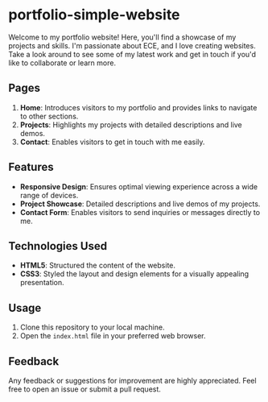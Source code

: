# portfolio-simple-website

Welcome to my portfolio website! Here, you'll find a showcase of my projects and skills. I'm passionate about ECE, and I love creating websites. Take a look around to see some of my latest work and get in touch if you'd like to collaborate or learn more.

## Pages

1. **Home**: Introduces visitors to my portfolio and provides links to navigate to other sections.
2. **Projects**: Highlights my projects with detailed descriptions and live demos.
3. **Contact**: Enables visitors to get in touch with me easily.

## Features

- **Responsive Design**: Ensures optimal viewing experience across a wide range of devices.
- **Project Showcase**: Detailed descriptions and live demos of my projects.
- **Contact Form**: Enables visitors to send inquiries or messages directly to me.

## Technologies Used

- **HTML5**: Structured the content of the website.
- **CSS3**: Styled the layout and design elements for a visually appealing presentation.

## Usage

1. Clone this repository to your local machine.
2. Open the `index.html` file in your preferred web browser.

## Feedback

Any feedback or suggestions for improvement are highly appreciated. Feel free to open an issue or submit a pull request.


